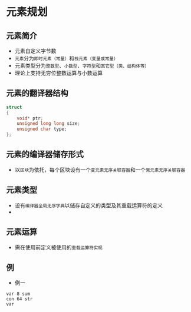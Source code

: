 # 元素规划

## 元素简介

- 元素自定义字节数
- `元素`分为`即时元素（常量）`和`栈元素（变量或常量）`
- 元素类型分为`整数型`、`小数型`、`字符型`和`其它型（类、结构体等）`
- 理论上支持无穷位整数运算与小数运算

## 元素的翻译器结构

```c++
struct
{
    void* ptr;
    unsigned long long size;
    unsigned char type;
};
```

## 元素的编译器储存形式

- 以`区块`为依托，每个区块设有一个`变元素无序关联容器`和一个`常元素无序关联容器`

## 元素类型

- 设有`编译器全局无序字典`以储存自定义的类型及其重载运算符的定义
- 

## 元素运算

- 需在使用前定义被使用的`重载运算符实现`


## 例

- 例一

```
var 8 sum
con 64 str
var 
```